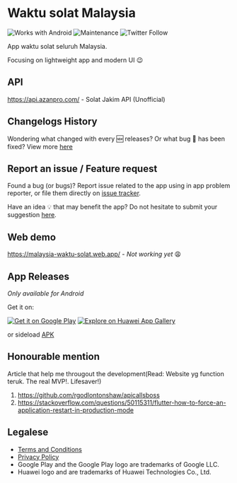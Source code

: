 # Waktu solat Malaysia

![Works with Android](https://img.shields.io/badge/Works_with-Android-green?style=flat-square)
![Maintenance](https://img.shields.io/maintenance/yes/2020?style=flat-square)
![Twitter Follow](https://img.shields.io/twitter/follow/iqfareez2?label=Follow&style=social)

App waktu solat seluruh Malaysia.

Focusing on lightweight app and modern UI :wink:

## API

https://api.azanpro.com/ - Solat Jakim API (Unofficial)

## Changelogs History

Wondering what changed with every :new: releases? Or what bug :bug: has been fixed? View more [here](https://telegra.ph/MPT-Changelogs---Malaysia-Prayer-Time-Flutter-07-20)

## Report an issue / Feature request

Found a bug (or bugs)? Report issue related to the app using in app problem reporter, or file them directly on [issue tracker](https://github.com/fareezMaple/App-Waktu-Solat-Malaysia/issues).

Have an idea :bulb: that may benefit the app? Do not hesitate to submit your suggestion [here](https://github.com/fareezMaple/App-Waktu-Solat-Malaysia/issues).

## Web demo

https://malaysia-waktu-solat.web.app/ - _Not working yet_ :weary:

## App Releases

_Only available for Android_

Get it on:

<!-- - [Google Play Store](https://play.google.com/store/apps/details?id=live.iqfareez.waktusolatmalaysia)
- Huawei App Gallery _(coming soon)_ -->

<a href='https://play.google.com/store/apps/details?id=live.iqfareez.waktusolatmalaysia&pcampaignid=pcampaignidMKT-Other-global-all-co-prtnr-py-PartBadge-Mar2515-1'><img alt='Get it on Google Play' src='https://play.google.com/intl/en_us/badges/static/images/badges/en_badge_web_generic.png' style="max-width:55%;"/></a>
<a href='https://appgallery.cloud.huawei.com/ag/n/app/C102547121?channelId=github&id=b4b4309a3f5a46cfabca1672b917609b&s=75C9C29E4E75B1193F97FCAB29C7789774C16C7625285C7D8F38ED8609BD6B70&detailType=0&v='><img alt='Explore on Huawei App Gallery' src='https://huaweimobileservices.com/wp-content/uploads/2019/12/AppGallery_DownlaodBadge_ENG.png' style="max-width:55%;"/></a>

or sideload [APK](https://github.com/fareezMaple/App-Waktu-Solat-Malaysia/releases)

## Honourable mention

Article that help me througout the development(Read: Website yg function teruk. The real MVP!. Lifesaver!)

1. https://github.com/rgodlontonshaw/apicallsboss
2. https://stackoverflow.com/questions/50115311/flutter-how-to-force-an-application-restart-in-production-mode

<!-- ## Attribution

<div>Icons made by <a href="https://www.flaticon.com/authors/freepik" title="Freepik">Freepik</a> from <a href="https://www.flaticon.com/" title="Flaticon">www.flaticon.com</a></div> -->

## Legalese

- [Terms and Conditions](https://telegra.ph/MPT-Terms-07-24)
- [Privacy Policy](https://telegra.ph/MPT-Privacy-Policy-07-24)
- Google Play and the Google Play logo are trademarks of Google LLC.
- Huawei logo and are trademarks of Huawei Technologies Co., Ltd.
